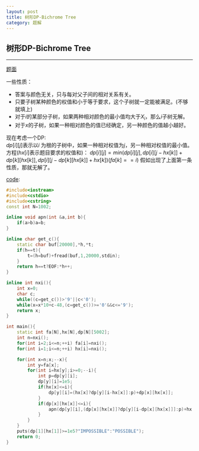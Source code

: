```yaml
---
layout: post
title: 树形DP-Bichrome Tree
category: 题解
---
```


## 树形DP-Bichrome Tree

---
[题面](https://arc083.contest.atcoder.jp/tasks/arc083_c)  

一些性质：
* 答案与颜色无关，只与每对父子间的相对关系有关。  
* 只要子树某种颜色的权值和小于等于要求，这个子树就一定能被满足。(不够就填上)
* 对于$i$的某部分子树，如果两种相对颜色的最小值均大于$X_ i$，那么$i$子树无解。
* 对于$x$的子树，如果一种相对颜色的值已经确定，另一种颜色的值越小越好。

现在考虑一个DP:  
$dp[i][j]$表示以$i$ 为根的子树中，如果一种相对权值为$j$，另一种相对权值的最小值。  
方程($hx[i]$表示题目要求的权值和)：
$dp[i][j]=min(dp[i][j],dp[i][j-hx[k]]+dp[k][hx[k]],dp[i][j-dp[k][hx[k]]+hx[k])(fa[k]==i)$
假如出现了上面第一条性质，那就无解了。

[code](https://github.com/syniox/Online_Judge_solutions/blob/master/AtCoder/ARC083E.cpp):  
```c++
#include<iostream>
#include<cstdio>
#include<cstring>
const int N=1002;

inline void apn(int &a,int b){
	if(a>b)a=b;
}

inline char get_c(){
	static char buf[20000],*h,*t;
	if(h==t){
		t=(h=buf)+fread(buf,1,20000,stdin);
	}
	return h==t?EOF:*h++;
}

inline int nxi(){
	int x=0;
	char c;
	while((c=get_c())>'9'||c<'0');
	while(x=x*10+c-48,(c=get_c())>='0'&&c<='9');
	return x;
}

int main(){
	static int fa[N],hx[N],dp[N][5002];
	int n=nxi();
	for(int i=2;i<=n;++i) fa[i]=nxi();
	for(int i=1;i<=n;++i) hx[i]=nxi();

	for(int x=n;x;--x){
		int y=fa[x];
		for(int i=hx[y];i>=0;--i){
			int p=dp[y][i];
			dp[y][i]=1e5;
			if(hx[x]<=i){
				dp[y][i]=(hx[x]?dp[y][i-hx[x]]:p)+dp[x][hx[x]];
			}
			if(dp[x][hx[x]]<=i){
				apn(dp[y][i],(dp[x][hx[x]]?dp[y][i-dp[x][hx[x]]]:p)+hx[x]);
			}
		}
	}
	puts(dp[1][hx[1]]>=1e5?"IMPOSSIBLE":"POSSIBLE");
	return 0;
}
```